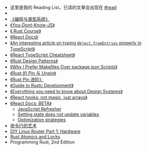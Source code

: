 - 这里是我的 Reading List，已读的文章会出现在 [#read]([[read]])
-
- [《编程与类型系统》](https://e.jd.com/30697064.html)
- [《You-Dont-Know-JS》](https://github.com/getify/You-Dont-Know-JS)
- [《 Rust Course》](https://course.rs/into-rust.html)
- [ 《React Docs》 ](https://beta.reactjs.org/)
- [《An interesting article on typing `Object.fromEntries` properly in TypeScript》](https://twitter.com/BenLesh/status/1499107797459423236?s=20&t=tkVjh-jf4PpFaqhX3ONZqw)
- [《React TypeScript Cheatsheet》](https://react-typescript-cheatsheet.netlify.app/)
- [《Rust Design Patterns》](https://fomalhauthmj.github.io/patterns/intro.html)
- [《Why I Prefer Makefiles Over package.json Scripts》](https://spin.atomicobject.com/2021/03/22/makefiles-vs-package-json-scripts/)
- [《Rust 的 Pin 与 Unpin》](https://folyd.com/blog/rust-pin-unpin/)
- [《Rust Pin 进阶》](https://folyd.com/blog/rust-pin-advanced/)
- [《Guide to Rustc Development》](https://rustc-dev-guide.rust-lang.org/about-this-guide.html)
- [《Everything you need to know about Design Systems》](https://uxdesign.cc/everything-you-need-to-know-about-design-systems-54b109851969)
- [《React hooks: not magic, just arrays》](https://medium.com/@ryardley/react-hooks-not-magic-just-arrays-cd4f1857236e)
- [《React Docs: BETA》](https://beta.reactjs.org/)
	- [JavaScript Refresher](https://beta.reactjs.org/learn/a-javascript-refresher#arrow-functions)
	- [Setting state does not update variables](https://beta.reactjs.org/learn/troubleshooting-state-updates#setting-state-does-not-update-variables)
	- [Optimization strategies](https://beta.reactjs.org/learn/skipping-unchanged-trees)
- [命令行的艺术](https://github.com/jlevy/the-art-of-command-line/blob/master/README-zh.md)
- [DIY Linux Router Part 1: Hardware](https://www.sherbers.de/diy-linux-router-part-1-hardware/)
- [Rust Atomics and Locks](https://marabos.nl/atomics/)
- Programming Rust, 2nd Edition